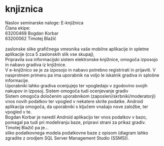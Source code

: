 # knjiznica

Naslov seminarske naloge: E-knjižnica\
Člana ekipe:\
63200468 Bogdan Korbar\
63200062 Timotej Blažič\
\
zaslonske slike grafičnega vmesnika vaše mobilne aplikacije in spletne aplikacije (cca 5 zaslonskih slik vse skupaj),
\
Pripravila sva informacijski sistem elektronske knjižnice, omogoča izposojo in nabavo gradiva iz knjižnice. \
V e-knjižnico se je za izposojo in nabavo potrebno registrirati in prijaviti. V nasprotnem primeru pa ima uporabnik na voljo le iskalnik gradiva in splošne informacije.\
Uporabniki lahko gradiva ocenjujejo ter vpogledajo v zgodovino svojih nakupov in izposoj. Sistem omogoča tudi ocenjevanje gradiv \
Sistem omogoča določenim uporabnikom (zaposleni/skrbniki/moderatorji) vnos novih podatkov ter vpogled v nekatere skrite podatke.
Android aplikacija omogoča, da uporabniki s ključem vnašajo nove založbe, ter vpogled v te. 
\
Bogdan Korbar je naredil Android aplikacijo ter vnos podatkov v bazo, pomagal pa tudi pri modeliranju baze, pripravi strani za prikaz gradiv.
Timotej Blažič pa je...
\
sliko podatkovnega modela podatkovne baze z opisom (diagram lahko zgradite z orodjem SQL Server Management Studio (SSMS)).











